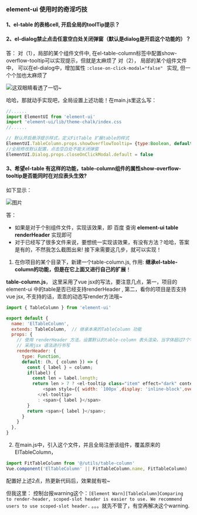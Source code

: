 ### element-ui 使用时的奇淫巧技

#### 1、el-table 的表格cell,  开启全局的toolTip提示？

#### 2、el-dialog禁止点击任意空白处关闭弹窗（默认是dialog是开启这个功能的）？

答：
对（1），局部的某个组件文件中, 在el-table-column标签中配置show-overflow-tooltip可以实现提示，但就是太麻烦了
对（2）， 局部的某个组件文件中， 可以在el-dialog中，增加属性  `:close-on-click-modal="false" ` 实现, 但一个个加也太麻烦了

![这双眼睛看透了一切~](https://upload-images.jianshu.io/upload_images/1273659-45cc922d76b212e9.jpg?imageMogr2/auto-orient/strip%7CimageView2/2/w/1240)

哈哈，那就动手实现吧，全局设置上述功能！在main.js里这么写：

```js
//......
import ElementUI from 'element-ui'
import 'element-ui/lib/theme-chalk/index.css
//......

// 默认开启悬浮提示样式，定义FitTable 扩展table的样式
ElementUI.TableColumn.props.showOverflowTooltip= {type:Boolean, default: true};
//全局修改默认配置，点击空白处不能关闭弹窗
ElementUI.Dialog.props.closeOnClickModal.default = false
```

#### 3、希望el-table 有这样的功能，table-column组件的属性show-overflow-tooltip是否能同时在对应表头生效?
如下显示：

![图片](https://upload-images.jianshu.io/upload_images/1273659-d4de0bad274245f3.png?imageMogr2/auto-orient/strip%7CimageView2/2/w/1240)

答： 
* 如果是对于个别组件文件，实现该效果，即 百度 查询 **element-ui table renderHeader** 实现即可
* 对于已经写了很多文件来说，要想统一实现该效果，有没有方法？哈哈，答案是有的，不然我怎么截图出来! 接下来需要这几步，就可以实现！

1. 在你项目的某个目录下，新建一个table-column.js, 作用: **继承el-table-column的功能，但是在它上面又进行自己的扩展**！

**table-column.js**， 这里采用了vue jsx的写法，要注意几点，第一，项目的element-ui 中的table是否已经支持renderHeader , 第二，看你的项目是否支持vue jsx, 不支持的话，乖乖的动态写render方法哦~

```js
import { TableColumn } from 'element-ui'

export default {
  name: 'ElTableColumn',
  extends: TableColumn,  // 继承本来的TableColumn 功能
  props: {
    // 使用 renderHeader 方法，设置默认的table-column 表头渲染，当字体超过7个字时(文字出现超出的省略号)，悬浮显示toolTip,
    // 采用jsx 语法进行书写
    renderHeader: {
      type: Function,
      default: (h, { column }) => {
        const { label } = column;
        if(label) {
          const len = label.length;
          return len > 7 ? <el-tooltip class="item" effect="dark" content={label} placement="top">
              <span style={{ width: `100px`,display: 'inline-block',overflow: 'hidden',textOverflow: 'ellipsis'}}>{label}</span>
            </el-tooltip>
            : <span>{ label }</span>
        }
        return <span>{ label }</span>;
      }
    }
  },
}
```

2.  在main.js中，引入这个文件，并且全局注册该组件，覆盖原来的ElTableColumn，

```js
import FitTableColumn from '@/utils/table-column'
Vue.component('ElTableColumn' || FitTableColumn.name, FitTableColumn)
```

配置好上述2点，热更新代码后，效果就有啦~

但我这里： 控制台报warning这个：`[Element Warn][TableColumn]Comparing to render-header, scoped-slot header is easier to use. We recommend users to use scoped-slot header.` 。。。就先不管了，有空再解决这个warning.



